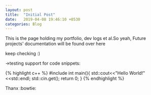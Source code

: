 ```yaml
---
layout: post
title:  "Initial Post"
date:   2019-04-08 19:46:10 +0530
categories: Blog
---
```

This is the page holding my portfolio, dev logs et al.So yeah, Future projects' documentation will be found over
here

keep checking :)

->testing support for code snippets:

{% highlight c++ %}
#include <iostream>
	int main(){
		std::cout<<"Hello World!"<<std::endl;
		std::cin.get();
		return 0;
	}
{% endhighlight %}

Thanx :bowtie: